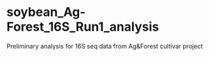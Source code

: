 # soybean_Ag-Forest_16S_Run1_analysis
Preliminary analysis for 16S seq data from Ag&amp;Forest cultivar project 
